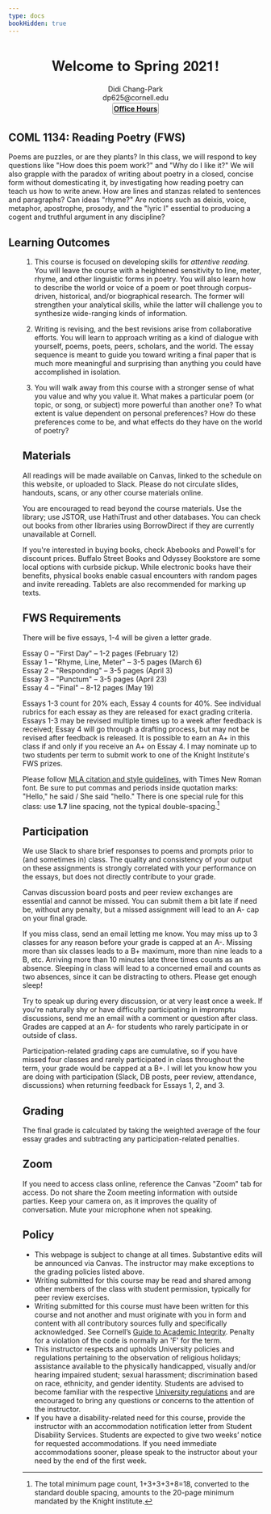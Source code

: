 ```yaml
---
type: docs
bookHidden: true
---
```


<h1 style="text-align:center; font-family: Helvetica Neue"> Welcome to Spring 2021!</h1>

<div style="text-align:center">
Didi Chang-Park<br>
dp625@cornell.edu<br>  
<a href="https://calendly.com/dp625" style="font-weight: bold; border: dotted; border-width: 1px; padding: 2px; border-radius: 4px; line-height: 2em;">Office Hours</a>
</div>

## COML 1134: Reading Poetry (FWS)                      
Poems are puzzles, or are they plants? In this class, we will respond to key questions like "How does this poem work?" and "Why do I like it?" We will also grapple with the paradox of writing about poetry in a closed, concise form without domesticating it, by investigating how reading poetry can teach us how to write anew. How are lines and stanzas related to sentences and paragraphs? Can ideas "rhyme?" Are notions such as deixis, voice, metaphor, apostrophe, prosody, and the "lyric I" essential to producing a cogent and truthful argument in any discipline?

## Learning Outcomes
<div style="margin-left:2em">

1. This course is focused on developing skills for *attentive reading.* You will leave the course with a heightened sensitivity to line, meter, rhyme, and other linguistic forms in poetry. You will also learn how to describe the world or voice of a poem or poet through corpus-driven, historical, and/or biographical research. The former will strengthen your analytical skills, while the latter will challenge you to synthesize wide-ranging kinds of information.

2. Writing is revising, and the best revisions arise from collaborative efforts. You will learn to approach writing as a kind of dialogue with yourself, poems, poets, peers, scholars, and the world. The essay sequence is meant to guide you toward writing a final paper that is much more meaningful and surprising than anything you could have accomplished in isolation.

3. You will walk away from this course with a stronger sense of what you value and why you value it. What makes a particular poem (or topic, or song, or subject) more powerful than another one? To what extent is value dependent on personal preferences? How do these preferences come to be, and what effects do they have on the world of poetry?

## Materials

All readings will be made available on Canvas, linked to the schedule on this website, or uploaded to Slack. Please do not circulate slides, handouts, scans, or any other course materials online.

You are encouraged to read beyond the course materials. Use the library; use JSTOR, use HathiTrust and other databases. You can check out books from other libraries using BorrowDirect if they are currently unavailable at Cornell.

If you're interested in buying books, check Abebooks and Powell's for discount prices. Buffalo Street Books and Odyssey Bookstore are some local options with curbside pickup. While electronic books have their benefits, physical books enable casual encounters with random pages and invite rereading. Tablets are also recommended for marking up texts.


## FWS Requirements

There will be five essays, 1-4 will be given a letter grade.

Essay 0 – "First Day" – 1-2 pages (February 12)    
Essay 1 – "Rhyme, Line, Meter" – 3-5 pages (March 6)  
Essay 2 – "Responding" – 3-5 pages (April 3)    
Essay 3 – "Punctum" – 3-5 pages (April 23)  
Essay 4 – "Final" – 8-12 pages (May 19)

Essays 1-3 count for 20% each, Essay 4 counts for 40%. See individual rubrics for each essay as they are released for exact grading criteria. Essays 1-3 may be revised multiple times up to a week after feedback is received; Essay 4 will go through a drafting process, but may not be revised after feedback is released. It is possible to earn an A+ in this class if and only if you receive an A+ on Essay 4. I may nominate up to two students per term to submit work to one of the Knight Institute's FWS prizes.

Please follow <a href="https://owl.purdue.edu/owl/research_and_citation/mla_style/mla_formatting_and_style_guide/mla_general_format.html">MLA citation and style guidelines,</a> with Times New Roman font. Be sure to put commas and periods inside quotation marks: "Hello," he said / She said "hello." There is one special rule for this class: use **1.7** line spacing, not the typical double-spacing.[^1] 


## Participation

We use Slack to share brief responses to poems and prompts prior to (and sometimes in) class. The quality and consistency of your output on these assignments is strongly correlated with your performance on the essays, but does not directly contribute to your grade.

Canvas discussion board posts and peer review exchanges are essential and cannot be missed. You can submit them a bit late if need be, without any penalty, but a missed assignment will lead to an A- cap on your final grade.

If you miss class, send an email letting me know. You may miss up to 3 classes for any reason before your grade is capped at an A-. Missing more than six classes leads to a B+ maximum, more than nine leads to a B, etc. Arriving more than 10 minutes late three times counts as an absence. Sleeping in class will lead to a concerned email and counts as two absences, since it can be distracting to others. Please get enough sleep!

Try to speak up during every discussion, or at very least once a week. If you're naturally shy or have difficulty participating in impromptu discussions, send me an email with a comment or question after class. Grades are capped at an A- for students who rarely participate in or outside of class.

Participation-related grading caps are cumulative, so if you have missed four classes and rarely participated in class throughout the term, your grade would be capped at a B+. I will let you know how you are doing with participation (Slack, DB posts, peer review, attendance, discussions) when returning feedback for Essays 1, 2, and 3.


## Grading

The final grade is calculated by taking the weighted average of the four essay grades and subtracting any participation-related penalties. 


## Zoom

If you need to access class online, reference the Canvas "Zoom" tab for access. Do not share the Zoom meeting information with outside parties. Keep your camera on, as it improves the quality of conversation. Mute your microphone when not speaking.

## Policy

* This webpage is subject to change at all times. Substantive edits will be announced via Canvas. The instructor may make exceptions to the grading policies listed above.
* Writing submitted for this course may be read and shared among other members of the class with student permission, typically for peer review exercises.
* Writing submitted for this course must have been written for this course and not another and must originate with you in form and content with all contributory sources fully and specifically acknowledged. See Cornell’s <a href="https://theuniversityfaculty.cornell.edu/academic-integrity/">Guide to Academic Integrity</a>. Penalty for a violation of the code is normally an 'F' for the term.
* This instructor respects and upholds University policies and regulations pertaining to the observation of religious holidays; assistance available to the physically handicapped, visually and/or hearing impaired student; sexual harassment; discrimination based on race, ethnicity, and gender identity. Students are advised to become familiar with the respective <a href="https://www.dfa.cornell.edu/sites/default/files/vol6_4.pdf">University regulations</a> and are encouraged to bring any questions or concerns to the attention of the instructor.
* If you have a disability-related need for this course, provide the instructor with an accommodation notification letter from Student Disability Services. Students are expected to give two weeks’ notice for requested accommodations. If you need immediate accommodations sooner, please speak to the instructor about your need by the end of the first week.

[^1]: The total minimum page count, 1+3+3+3+8=18, converted to the standard double spacing, amounts to the 20-page minimum mandated by the Knight institute.
